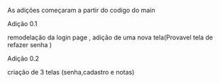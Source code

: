 
As adições começaram a partir do codigo do main


Adição 0.1

remodelação da login page ,
adição de uma nova tela(Provavel tela de refazer senha )


Adição 0.2

criação de 3 telas (senha,cadastro e notas)
